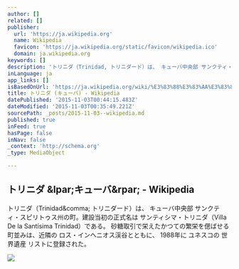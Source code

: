 ```yaml
---
author: []
related: []
publisher:
  url: 'https://ja.wikipedia.org'
  name: Wikipedia
  favicon: 'https://ja.wikipedia.org/static/favicon/wikipedia.ico'
  domain: ja.wikipedia.org
keywords: []
description: 'トリニダ（Trinidad, トリニダード）は、 キューバ中央部 サンクティ・スピリトゥス州の町。建設当初の正式名は サンティシマ・トリニダ（Villa De la Santísima Trinidad）である。 砂糖取引で栄えたかつての繁栄を偲ばせる町並みは、近隣の ロス・インヘニオス渓谷とともに、 1988年に ユネスコの 世界遺産 リストに登録された。'
inLanguage: ja
app_links: []
isBasedOnUrl: 'https://ja.wikipedia.org/wiki/%E3%83%88%E3%83%AA%E3%83%8B%E3%83%80_(%E3%82%AD%E3%83%A5%E3%83%BC%E3%83%90)'
title: トリニダ (キューバ) - Wikipedia
datePublished: '2015-11-03T00:44:15.483Z'
dateModified: '2015-11-03T00:35:49.221Z'
sourcePath: _posts/2015-11-03--wikipedia.md
published: true
inFeed: true
hasPage: false
inNav: false
_context: 'http://schema.org'
_type: MediaObject

---
```

<article style=""><h1>トリニダ &amp;lpar;キューバ&amp;rpar; - Wikipedia</h1><p>トリニダ（Trinidad&amp;comma; トリニダード）は、 キューバ中央部 サンクティ・スピリトゥス州の町。建設当初の正式名は サンティシマ・トリニダ（Villa De la Santísima Trinidad）である。 砂糖取引で栄えたかつての繁栄を偲ばせる町並みは、近隣の ロス・インヘニオス渓谷とともに、 1988年に ユネスコの 世界遺産 リストに登録された。</p><img src="https://upload.wikimedia.org/wikipedia/commons/thumb/b/b2/Trinidad_%28Kuba%29_03.jpg/275px-Trinidad_%28Kuba%29_03.jpg" /></article>